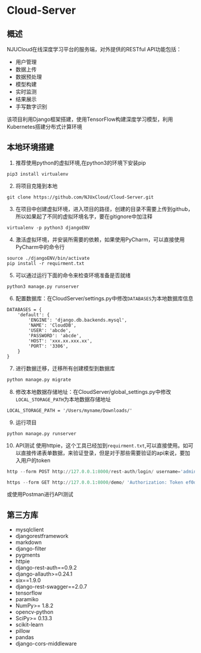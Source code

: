 # Cloud-Server
## 概述
NJUCloud在线深度学习平台的服务端，对外提供的RESTful API功能包括：
- 用户管理
- 数据上传
- 数据预处理
- 模型构建
- 实时监测
- 结果展示
- 手写数字识别

该项目利用Django框架搭建，使用TensorFlow构建深度学习模型，利用Kubernetes搭建分布式计算环境

## 本地环境搭建
1. 推荐使用python的虚拟环境,在python3的环境下安装pip
```
pip3 install virtualenv
```
2. 将项目克隆到本地

```
git clone https://github.com/NJUxCloud/Cloud-Server.git
```

3. 在项目中创建虚拟环境，进入项目的路径，创建的目录不需要上传到github，所以如果起了不同的虚拟环境名字，要在gitignore中加注释

```
virtualenv -p python3 djangoENV
```

4. 激活虚拟环境，并安装所需要的依赖，如果使用PyCharm，可以直接使用PyCharm中的命令行

```
source ./djangoENV/bin/activate
pip install -r requirment.txt
```

5. 可以通过运行下面的命令来检查环境准备是否就绪

```
python3 manage.py runserver
```

6. 配置数据库：在CloudServer/settings.py中修改`DATABASES`为本地数据库信息
```
DATABASES = {
    'default': {
        'ENGINE': 'django.db.backends.mysql',
        'NAME': 'CloudDB',
        'USER': 'abcde',
        'PASSWORD': 'abcde',
        'HOST': 'xxx.xx.xxx.xx',
        'PORT': '3306',
    }
}
```

7. 进行数据迁移，迁移所有创建模型到数据库
```python
python manage.py migrate
```

8. 修改本地数据存储地址：在CloudServer/global_settings.py中修改`LOCAL_STORAGE_PATH`为本地数据存储地址
```
LOCAL_STORAGE_PATH = '/Users/myname/Downloads/'
```

9. 运行项目
```
python manage.py runserver  
```

10. API测试
使用httpie，这个工具已经加到`requirment.txt`,可以直接使用。如可以直接传递表单数据，来验证登录，但是对于那些需要验证的api来说，要加入用户的token
```python
http --form POST http://127.0.0.1:8000/rest-auth/login/ username='admin' password='passw123' email='151250145@smail.nju.edu.cn' #检测是否可以登录
```

```python
https --form GET http://127.0.0.1:8000/demo/ 'Authorization: Token ef0d45b7dd416cec4d113bae0766bece47528b54'  # 以这个Token的身份，查看demo中bills的数据
```

或使用Postman进行API测试

## 第三方库
- mysqlclient
- djangorestframework
- markdown
- django-filter
- pygments
- httpie
- django-rest-auth==0.9.2
- django-allauth>=0.24.1
- six==1.9.0
- django-rest-swagger==2.0.7
- tensorflow
- paramiko
- NumPy>= 1.8.2
- opencv-python
- SciPy>= 0.13.3
- scikit-learn
- pillow
- pandas
- django-cors-middleware
